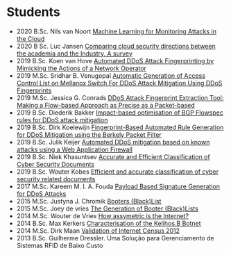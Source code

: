 # Students
- 2020 B.Sc. Nils van Noort [Machine Learning for Monitoring Attacks in the Cloud](http://essay.utwente.nl/82147/1/vanNoort_BA_EEMCS.pdf)
- 2020 B Sc. Luc Jansen [Comparing cloud security directions between the academia and the Industry, A survey](http://essay.utwente.nl/80578/7/Final_paper_by_Luc_Jansen.pdf)
- 2019 B.Sc. Koen van Hove [Automated DDoS Attack Fingerprinting by Mimicking the Actions of a Network Operator](http://essay.utwente.nl/78706/1/van%20hove_BA_EWI.pdf)
- 2019 M.Sc. Sridhar B. Venugopal [Automatic Generation of Access Control List on Mellanox Switch For DDoS Attack Mitigation Using DDoS Fingerprints](http://essay.utwente.nl/80079/1/Sridhar_MA_EEMCS.pdf)
- 2019 M.Sc. Jessica G. Conrads [DDoS Attack Fingerprint Extraction Tool: Making a Flow-based Approach as Precise as a Packet-based](https://essay.utwente.nl/79567/1/Conrads_MA_EEMCS.pdf)
- 2019 B.Sc. Diederik Bakker [Impact-based optimisation of BGP Flowspec rules for DDoS attack mitigation](http://essay.utwente.nl/77598/1/30-TScIT_paper_43%20%284%29.pdf)
- 2019 B.Sc. Dirk Koelewijn [Fingerprint-Based Automated Rule Generation for DDoS Mitigation using the Berkely Packet Filter](http://essay.utwente.nl/77806/1/Koelewijn_BA_EEMCS.pdf)
- 2019 B.Sc. Julik Keijer [Automated DDoS mitigation based on known attacks using a Web Application Firewall](https://essay.utwente.nl/77825/1/keijer_BA_EEMCS.pdf)
- 2019 B.Sc. Niek Khasuntsev [Accurate and Efficient Classification of Cyber Security Documents](http://essay.utwente.nl/79842/1/Khasuntsev_BA_EEMCS.pdf)
- 2019 B.Sc. Wouter Kobes [Efficient and accurate classification of cyber security related documents](http://essay.utwente.nl/77784/1/Kobes_BA_EEMCS.pdf)
- 2017 M.Sc. Kareem M. I. A. Fouda [Payload Based Signature Generation for DDoS Attacks](https://essay.utwente.nl/73420/1/Fouda_MA_EEMCS.pdf)
- 2015 M.Sc. Justyna J. Chromik [Booters (Black)List](https://essay.utwente.nl/66780/7/chromik-MA-tel-public.pdf)
- 2015 M.Sc. Joey de vries [The Generation of Booter (Black)Lists](http://essay.utwente.nl/68421/1/DeVries_MA_EEMCS.pdf)
- 2014 M.Sc. Wouter de Vries [How assymetric is the Internet?](https://essay.utwente.nl/66400/1/de%20Vries_MA_EEMCS.pdf)
- 2014 B.Sc. Max Kerkers [Characterisation of the Kelihos.B Botnet](https://research.utwente.nl/files/5314075/camera_ready_124816.pdf)
- 2014 M.Sc. Dirk Maan [Validation of Internet Census 2012](https://www.utwente.nl/en/eemcs/dacs/assignments/completed/bachelor/reports/2014_B.Sc_Assignment_D.Maan.pdf)
- 2013 B.Sc. Guilherme Dressler. Uma Solução para Gerenciamento de Sistemas RFID de Baixo Custo
<!--
- Mark wierborsch
- Jarmo van Lente
-->
